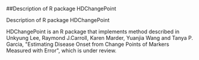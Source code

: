 
##Description of R package HDChangePoint

Description of R package HDChangePoint

HDChangePoint is an R package that implements method described in Unkyung Lee, Raymond J.Carroll, Karen Marder, Yuanjia Wang and Tanya P. Garcia, "Estimating Disease Onset from Change Points of Markers Measured with Error", which is under review.

